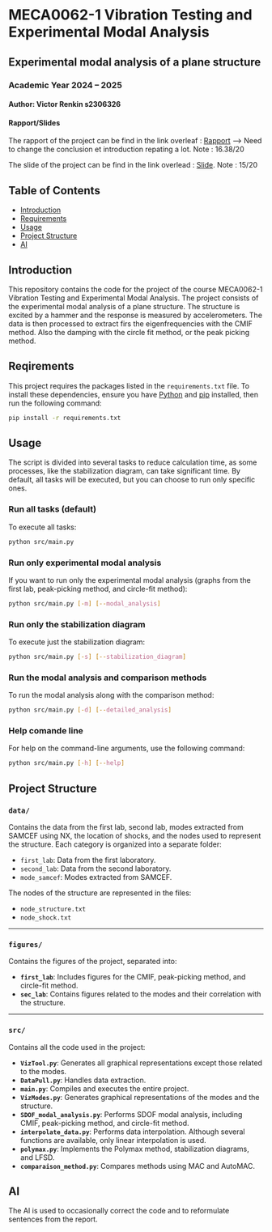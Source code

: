 # MECA0062-1 Vibration Testing and Experimental Modal Analysis

## Experimental modal analysis of a plane structure

### Academic Year 2024 – 2025

#### Author: Victor Renkin s2306326

#### Rapport/Slides
The rapport of the project can be find in the link overleaf : [Rapport](https://www.overleaf.com/read/jgghjcfpsgkc#ee7e0b) --> Need to change the conclusion et introduction repating a lot. Note : 16.38/20

The slide of the project can be find in the link overlead : [Slide](https://www.overleaf.com/read/wrcmcpkkkdbx#db3e73). Note : 15/20

## Table of Contents
- [Introduction](#introduction)
- [Requirements](#requirements)
- [Usage](#usage)
- [Project Structure](#project-structure)
- [AI](#ai)


## Introduction
This repository contains the code for the project of the course MECA0062-1 Vibration Testing and Experimental Modal Analysis. The project consists of the experimental modal analysis of a plane structure. The structure is excited by a hammer and the response is measured by accelerometers. The data is then processed to extract firs the eigenfrequencies with the CMIF method. Also the damping with the circle fit method, or the peak picking method.


## Reqirements
This project requires the packages listed in the `requirements.txt` file. To install these dependencies, ensure you have [Python](https://www.python.org/) and [pip](https://pip.pypa.io/en/stable/) installed, then run the following command:

```bash
pip install -r requirements.txt
```
## Usage

The script is divided into several tasks to reduce calculation time, as some processes, like the stabilization diagram, can take significant time. By default, all tasks will be executed, but you can choose to run only specific ones.

### Run all tasks (default)
To execute all tasks:

```bash
python src/main.py
```	
### Run only experimental modal analysis
If you want to run only the experimental modal analysis (graphs from the first lab, peak-picking method, and circle-fit method):
```bash
python src/main.py [-m] [--modal_analysis]
```

### Run only the stabilization diagram
To execute just the stabilization diagram:
```bash
python src/main.py [-s] [--stabilization_diagram]
```
### Run the modal analysis and comparison methods
To run the modal analysis along with the comparison method:
```bash	
python src/main.py [-d] [--detailed_analysis]
```
### Help comande line
For help on the command-line arguments, use the following command:

```bash
python src/main.py [-h] [--help]
```


## Project Structure

### **`data/`**
Contains the data from the first lab, second lab, modes extracted from SAMCEF using NX, the location of shocks, and the nodes used to represent the structure. Each category is organized into a separate folder:  
- `first_lab`: Data from the first laboratory.  
- `second_lab`: Data from the second laboratory.  
- `mode_samcef`: Modes extracted from SAMCEF.  

The nodes of the structure are represented in the files:  
- `node_structure.txt`  
- `node_shock.txt`  

---

### **`figures/`**
Contains the figures of the project, separated into:  
- **`first_lab`**: Includes figures for the CMIF, peak-picking method, and circle-fit method.  
- **`sec_lab`**: Contains figures related to the modes and their correlation with the structure.  

---

### **`src/`**
Contains all the code used in the project:  
- **`VizTool.py`**: Generates all graphical representations except those related to the modes.  
- **`DataPull.py`**: Handles data extraction.  
- **`main.py`**: Compiles and executes the entire project.  
- **`VizModes.py`**: Generates graphical representations of the modes and the structure.  
- **`SDOF_modal_analysis.py`**: Performs SDOF modal analysis, including CMIF, peak-picking method, and circle-fit method.  
- **`interpolate_data.py`**: Performs data interpolation. Although several functions are available, only linear interpolation is used.  
- **`polymax.py`**: Implements the Polymax method, stabilization diagrams, and LFSD.  
- **`comparaison_method.py`**: Compares methods using MAC and AutoMAC.  


## AI

The AI is used to occasionally correct the code and to reformulate sentences from the report.
